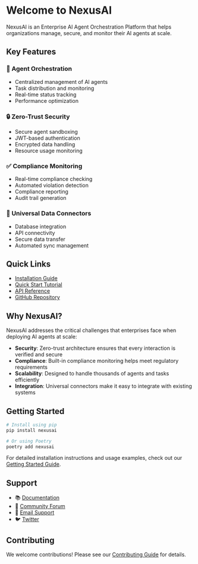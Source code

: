 # Welcome to NexusAI

NexusAI is an Enterprise AI Agent Orchestration Platform that helps organizations manage, secure, and monitor their AI agents at scale.

## Key Features

### 🤖 Agent Orchestration
- Centralized management of AI agents
- Task distribution and monitoring
- Real-time status tracking
- Performance optimization

### 🔒 Zero-Trust Security
- Secure agent sandboxing
- JWT-based authentication
- Encrypted data handling
- Resource usage monitoring

### ✅ Compliance Monitoring
- Real-time compliance checking
- Automated violation detection
- Compliance reporting
- Audit trail generation

### 🔌 Universal Data Connectors
- Database integration
- API connectivity
- Secure data transfer
- Automated sync management

## Quick Links

- [Installation Guide](getting-started/installation.md)
- [Quick Start Tutorial](getting-started/quickstart.md)
- [API Reference](api/core.md)
- [GitHub Repository](https://github.com/erosnol/ai-compliance)

## Why NexusAI?

NexusAI addresses the critical challenges that enterprises face when deploying AI agents at scale:

- **Security**: Zero-trust architecture ensures that every interaction is verified and secure
- **Compliance**: Built-in compliance monitoring helps meet regulatory requirements
- **Scalability**: Designed to handle thousands of agents and tasks efficiently
- **Integration**: Universal connectors make it easy to integrate with existing systems

## Getting Started

```bash
# Install using pip
pip install nexusai

# Or using Poetry
poetry add nexusai
```

For detailed installation instructions and usage examples, check out our [Getting Started Guide](getting-started/installation.md).

## Support

- 📚 [Documentation](https://docs.nexusai.dev)
- 💬 [Community Forum](https://community.nexusai.dev)
- 📧 [Email Support](mailto:support@nexusai.dev)
- 🐦 [Twitter](https://twitter.com/nexusai)

## Contributing

We welcome contributions! Please see our [Contributing Guide](contributing.md) for details.
